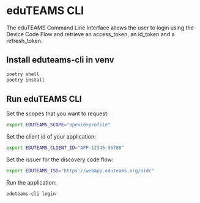 # eduTEAMS CLI

The eduTEAMS Command Line Interface allows the user to login using the Device Code Flow and retrieve an access_token, an id_token and a refresh_token.

## Install eduteams-cli in venv

```sh
poetry shell
poetry install
```

## Run eduTEAMS CLI

Set the scopes that you want to request:

```sh
export EDUTEAMS_SCOPE="openid+profile"
```

Set the client id of your application:

```sh
export EDUTEAMS_CLIENT_ID="APP-12345-56789"
```

Set the issuer for the discovery code flow:

```sh
export EDUTEAMS_ISS="https://webapp.eduteams.org/oidc"
```

Run the application:

```sh
eduteams-cli login
```
